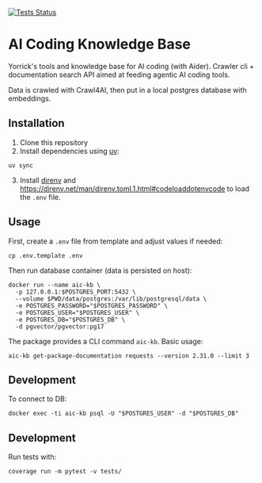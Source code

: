 [![Tests Status](https://github.com/yorrick-org/aic-kb/actions/workflows/tests.yml/badge.svg)](https://github.com/yorrick-org/aic-kb/actions)

# AI Coding Knowledge Base

Yorrick's tools and knowledge base for AI coding (with Aider).
Crawler cli + documentation search API aimed at feeding agentic AI coding tools. 

Data is crawled with Crawl4AI, then put in a local postgres database with embeddings.

## Installation

1. Clone this repository
2. Install dependencies using [uv](https://docs.astral.sh/uv/getting-started/installation/):
```fish
uv sync
```
3. Install [direnv](https://direnv.net/docs/installation.html) and https://direnv.net/man/direnv.toml.1.html#codeloaddotenvcode to load the `.env` file.

## Usage

First, create a `.env` file from template and adjust values if needed:

```fish
cp .env.template .env
```

Then run database container (data is persisted on host):
```fish
docker run --name aic-kb \
  -p 127.0.0.1:$POSTGRES_PORT:5432 \
  --volume $PWD/data/postgres:/var/lib/postgresql/data \
  -e POSTGRES_PASSWORD="$POSTGRES_PASSWORD" \
  -e POSTGRES_USER="$POSTGRES_USER" \
  -e POSTGRES_DB="$POSTGRES_DB" \
  -d pgvector/pgvector:pg17
```

The package provides a CLI command `aic-kb`. Basic usage:

```fish
aic-kb get-package-documentation requests --version 2.31.0 --limit 3
```


## Development

To connect to DB:

```fish
docker exec -ti aic-kb psql -U "$POSTGRES_USER" -d "$POSTGRES_DB"
```


## Development

Run tests with:

```fish
coverage run -m pytest -v tests/
```
